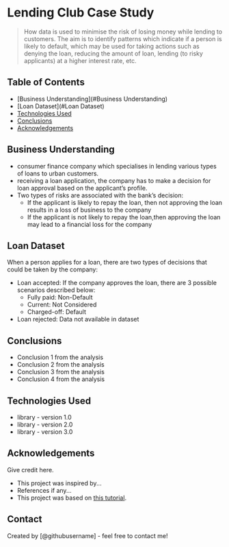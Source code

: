 # Lending Club Case Study
> How data is used to minimise the risk of losing money while lending to customers. The aim is to identify patterns which indicate if a person is likely to default, which may be used for taking actions such as denying the loan, reducing the amount of loan, lending (to risky applicants) at a higher interest rate, etc.


## Table of Contents
* [Business Understanding](#Business Understanding)
* [Loan Dataset](#Loan Dataset)
* [Technologies Used](#technologies-used)
* [Conclusions](#conclusions)
* [Acknowledgements](#acknowledgements)

## Business Understanding

- consumer finance company which specialises in lending various types of loans to urban customers.
- receiving a loan application, the company has to make a decision for loan approval based on the applicant’s profile.
- Two types of risks are associated with the bank’s decision:
    - If the applicant is likely to repay the loan, then not approving the loan results in a loss of business to the company
    - If the applicant is not likely to repay the loan,then approving the loan may lead to a financial loss for the company

## Loan Dataset

When a person applies for a loan, there are two types of decisions that could be taken by the company:

- Loan accepted: If the company approves the loan, there are 3 possible scenarios described below:
   - Fully paid: Non-Default
   - Current: Not Considered
   - Charged-off: Default
- Loan rejected: Data not available in dataset

## Conclusions
- Conclusion 1 from the analysis
- Conclusion 2 from the analysis
- Conclusion 3 from the analysis
- Conclusion 4 from the analysis

<!-- You don't have to answer all the questions - just the ones relevant to your project. -->


## Technologies Used
- library - version 1.0
- library - version 2.0
- library - version 3.0

<!-- As the libraries versions keep on changing, it is recommended to mention the version of library used in this project -->

## Acknowledgements
Give credit here.
- This project was inspired by...
- References if any...
- This project was based on [this tutorial](https://www.example.com).


## Contact
Created by [@githubusername] - feel free to contact me!


<!-- Optional -->
<!-- ## License -->
<!-- This project is open source and available under the [... License](). -->

<!-- You don't have to include all sections - just the one's relevant to your project -->